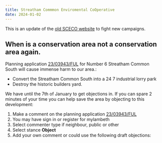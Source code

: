 ```yaml
---
title: Streatham Commmon Enviromental CoOperative
date: 2024-01-02
---
```


This is an update of the [old SCECO website](http://www.sceco.org.uk/) to fight new campaigns.

## When is a conservation area not a conservation area again.

Planning application [23/03943/FUL][PlanningApplication2023] for Number 6 Streatham Common South will cause immense harm to our area.:

- Convert the Streatham Common South into a 24 7 industrial lorry park
- Destroy the historic builders yard.

We have until the 7th of January to get objections in.  If you can spare 2 minutes of your time you can help save the area by objecting to this development:

1. Make a comment on the planning application [23/03943/FUL][CommentPlanningApplication2023] 
1. You may have sign in or register for mylambeth
1. Select commenter type if neighbour, public or other
1. Select stance **Object**
1. Add your own comment or could use the following draft objections:





[PlanningApplication2023]: https://planning.lambeth.gov.uk/online-applications/applicationDetails.do?keyVal=S59KBSBOH0G00&activeTab=summary
[CommentPlanningApplication2023]: https://planning.lambeth.gov.uk/online-applications/applicationDetails.do?activeTab=makeComment&keyVal=S59KBSBOH0G00